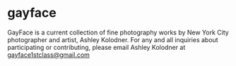 gayface
=======

GayFace is a current collection of fine photography works by New York City photographer and artist, Ashley Kolodner. For any and all inquiries about participating or contributing, please email Ashley Kolodner at gayface1stclass@gmail.com
